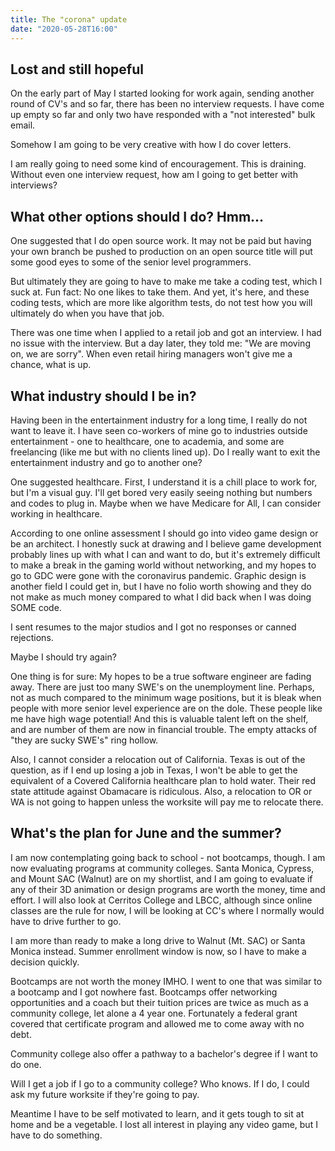 ```yaml
---
title: The "corona" update
date: "2020-05-28T16:00"
---
```


## Lost and still hopeful

On the early part of May I started looking for work again, sending another round of CV's and so far, there has been no interview requests. I have come up empty so far and only two have responded with a "not interested" bulk email.

Somehow I am going to be very creative with how I do cover letters. 

I am really going to need some kind of encouragement. This is draining. Without even one interview request, how am I going to get better with interviews?

## What other options should I do? Hmm...

One suggested that I do open source work. It may not be paid but having your own branch be pushed to production on an open source title will put some good eyes to some of the senior level programmers.

But ultimately they are going to have to make me take a coding test, which I suck at. Fun fact: No one likes to take them. And yet, it's here, and these coding tests, which are more like algorithm tests, do not test how you will ultimately do when you have that job.

There was one time when I applied to a retail job and got an interview. I had no issue with the interview. But a day later, they told me: "We are moving on, we are sorry". When even retail hiring managers won't give me a chance, what is up.

## What industry should I be in?

Having been in the entertainment industry for a long time, I really do not want to leave it. I have seen co-workers of mine go to industries outside entertainment - one to healthcare, one to academia, and some are freelancing (like me but with no clients lined up). Do I really want to exit the entertainment industry and go to another one? 

One suggested healthcare. First, I understand it is a chill place to work for, but I'm a visual guy. I'll get bored very easily seeing nothing but numbers and codes to plug in. Maybe when we have Medicare for All, I can consider working in healthcare.

According to one online assessment I should go into video game design or be an architect. I honestly suck at drawing and I believe game development probably lines up with what I can and want to do, but it's extremely difficult to make a break in the gaming world without networking, and my hopes to go to GDC were gone with the coronavirus pandemic. Graphic design is another field I could get in, but I have no folio worth showing and they do not make as much money compared to what I did back when I was doing SOME code.

I sent resumes to the major studios and I got no responses or canned rejections.

Maybe I should try again? 

One thing is for sure: My hopes to be a true software engineer are fading away. There are just too many SWE's on the unemployment line. Perhaps, not as much compared to the minimum wage positions, but it is bleak when people with more senior level experience are on the dole. These people like me have high wage potential! And this is valuable talent left on the shelf, and are number of them are now in financial trouble. The empty attacks of "they are sucky SWE's" ring hollow. 

Also, I cannot consider a relocation out of California. Texas is out of the question, as if I end up losing a job in Texas, I won't be able to get the equivalent of a Covered California healthcare plan to hold water. Their red state attitude against Obamacare is ridiculous. Also, a relocation to OR or WA is not going to happen unless the worksite will pay me to relocate there.

## What's the plan for June and the summer?

I am now contemplating going back to school - not bootcamps, though. I am now evaluating programs at community colleges. Santa Monica, Cypress, and Mount SAC (Walnut) are on my shortlist, and I am going to evaluate if any of their 3D animation or design programs are worth the money, time and effort. I will also look at Cerritos College and LBCC, although since online classes are the rule for now, I will be looking at CC's where I normally would have to drive further to go.

I am more than ready to make a long drive to Walnut (Mt. SAC) or Santa Monica instead. Summer enrollment window is now, so I have to make a decision quickly.

Bootcamps are not worth the money IMHO. I went to one that was similar to a bootcamp and I got nowhere fast. Bootcamps offer networking opportunities and a coach but their tuition prices are twice as much as a community college, let alone a 4 year one. Fortunately a federal grant covered that certificate program and allowed me to come away with no debt.

Community college also offer a pathway to a bachelor's degree if I want to do one.

Will I get a job if I go to a community college? Who knows. If I do, I could ask my future worksite if they're going to pay.

Meantime I have to be self motivated to learn, and it gets tough to sit at home and be a vegetable. I lost all interest in playing any video game, but I have to do something.

 